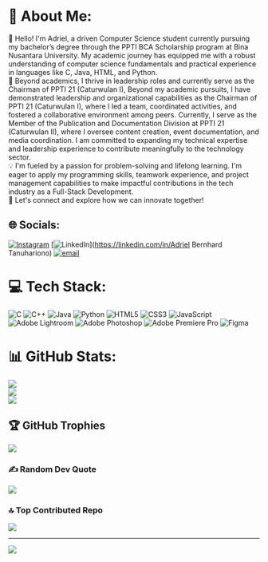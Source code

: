 # 💫 About Me:
👋 Hello! I'm Adriel, a driven Computer Science student currently pursuing my bachelor’s degree through the PPTI BCA Scholarship program at Bina Nusantara University. My academic journey has equipped me with a robust understanding of computer science fundamentals and practical experience in languages like C, Java, HTML, and Python.<br>🌟 Beyond academics, I thrive in leadership roles and currently serve as the Chairman of PPTI 21 (Caturwulan I), Beyond my academic pursuits, I have demonstrated leadership and organizational capabilities as the Chairman of PPTI 21 (Caturwulan I), where I led a team, coordinated activities, and fostered a collaborative environment among peers. Currently, I serve as the Member of the Publication and Documentation Division at PPTI 21 (Caturwulan II), where I oversee content creation, event documentation, and media coordination. I am committed to expanding my technical expertise and leadership experience to contribute meaningfully to the technology sector.<br>💡 I'm fueled by a passion for problem-solving and lifelong learning. I'm eager to apply my programming skills, teamwork experience, and project management capabilities to make impactful contributions in the tech industry as a Full-Stack Development.<br>🚀 Let's connect and explore how we can innovate together!


## 🌐 Socials:
[![Instagram](https://img.shields.io/badge/Instagram-%23E4405F.svg?logo=Instagram&logoColor=white)](https://instagram.com/driel_chen) [![LinkedIn](https://img.shields.io/badge/LinkedIn-%230077B5.svg?logo=linkedin&logoColor=white)](https://linkedin.com/in/Adriel Bernhard Tanuhariono) [![email](https://img.shields.io/badge/Email-D14836?logo=gmail&logoColor=white)](mailto:adrielbth01@gmail.com) 

# 💻 Tech Stack:
![C](https://img.shields.io/badge/c-%2300599C.svg?style=for-the-badge&logo=c&logoColor=white) ![C++](https://img.shields.io/badge/c++-%2300599C.svg?style=for-the-badge&logo=c%2B%2B&logoColor=white) ![Java](https://img.shields.io/badge/java-%23ED8B00.svg?style=for-the-badge&logo=openjdk&logoColor=white) ![Python](https://img.shields.io/badge/python-3670A0?style=for-the-badge&logo=python&logoColor=ffdd54) ![HTML5](https://img.shields.io/badge/html5-%23E34F26.svg?style=for-the-badge&logo=html5&logoColor=white) ![CSS3](https://img.shields.io/badge/css3-%231572B6.svg?style=for-the-badge&logo=css3&logoColor=white) ![JavaScript](https://img.shields.io/badge/javascript-%23323330.svg?style=for-the-badge&logo=javascript&logoColor=%23F7DF1E) ![Adobe Lightroom](https://img.shields.io/badge/Adobe%20Lightroom-31A8FF.svg?style=for-the-badge&logo=Adobe%20Lightroom&logoColor=white) ![Adobe Photoshop](https://img.shields.io/badge/adobe%20photoshop-%2331A8FF.svg?style=for-the-badge&logo=adobe%20photoshop&logoColor=white) ![Adobe Premiere Pro](https://img.shields.io/badge/Adobe%20Premiere%20Pro-9999FF.svg?style=for-the-badge&logo=Adobe%20Premiere%20Pro&logoColor=white) ![Figma](https://img.shields.io/badge/figma-%23F24E1E.svg?style=for-the-badge&logo=figma&logoColor=white)
# 📊 GitHub Stats:
![](https://github-readme-stats.vercel.app/api?username=AdrielBernhardT&theme=dark&hide_border=false&include_all_commits=false&count_private=false)<br/>
![](https://github-readme-streak-stats.herokuapp.com/?user=AdrielBernhardT&theme=dark&hide_border=false)<br/>
![](https://github-readme-stats.vercel.app/api/top-langs/?username=AdrielBernhardT&theme=dark&hide_border=false&include_all_commits=false&count_private=false&layout=compact)

## 🏆 GitHub Trophies
![](https://github-profile-trophy.vercel.app/?username=AdrielBernhardT&theme=radical&no-frame=false&no-bg=true&margin-w=4)

### ✍️ Random Dev Quote
![](https://quotes-github-readme.vercel.app/api?type=horizontal&theme=radical)

### 🔝 Top Contributed Repo
![](https://github-contributor-stats.vercel.app/api?username=AdrielBernhardT&limit=5&theme=dark&combine_all_yearly_contributions=true)

---
[![](https://visitcount.itsvg.in/api?id=AdrielBernhardT&icon=0&color=0)](https://visitcount.itsvg.in)

<!-- Proudly created with GPRM ( https://gprm.itsvg.in ) -->
